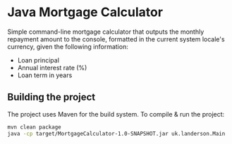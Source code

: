 # Java Mortgage Calculator

Simple command-line mortgage calculator that outputs the monthly repayment amount to the console, formatted in the current system locale's currency, given the following information:

- Loan principal
- Annual interest rate (%)
- Loan term in years

## Building the project

The project uses Maven for the build system. To compile & run the project:

```bash
mvn clean package
java -cp target/MortgageCalculator-1.0-SNAPSHOT.jar uk.landerson.Main
```
